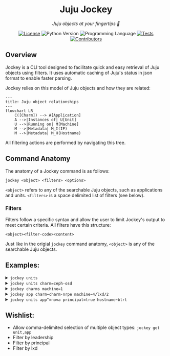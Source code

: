 <div align="center">

# Juju Jockey

*Juju objects at your fingertips 🫰*

[![License][shield-license]][url-license]
![Python Version][shield-python]
![Programming Language][shield-language]
[![Tests][shield-tests]][url-tests]
[![Contributors][shield-contributors]][url-contributors]

[shield-license]: https://img.shields.io/github/license/LCVcode/jockey?style=for-the-badge
[shield-contributors]: https://img.shields.io/github/contributors/LCVcode/jockey?style=for-the-badge
[shield-python]: https://img.shields.io/python/required-version-toml?tomlFilePath=https%3A%2F%2Fraw.githubusercontent.com%2FLCVcode%2Fjockey%2Fmaster%2Fpyproject.toml&style=for-the-badge
[shield-language]: https://img.shields.io/github/languages/top/LCVcode/jockey?style=for-the-badge&logo=python
[shield-tests]: https://img.shields.io/github/actions/workflow/status/LCVcode/jockey/ci.yml?style=for-the-badge&label=tests

[url-license]: LICENSE
[url-contributors]: https://github.com/LCVcode/jockey/graphs/contributors
[url-tests]: https://github.com/LCVcode/jockey/actions/workflows/ci.yml

</div>

## Overview

Jockey is a CLI tool designed to facilitate quick and easy retrieval of Juju objects using filters.  It uses automatic caching of Juju's status in json format to enable faster parsing.

Jockey relies on this model of Juju objects and how they are related:
```mermaid
---
title: Juju object relationships
---
flowchart LR
    C([Charm]) --> A[Application]
    A -->|Instances of| U[Unit]
    U -->|Running on| M[Machine]
    M -->|Metadata| M_I(IP)
    M -->|Metadata| M_H(Hostname)
```

All filtering actions are performed by navigating this tree.

## Command Anatomy

The anatomy of a Jockey command is as follows:
```
jockey <object> <filters> <options>
```

`<object>` refers to any of the searchable Juju objects, such as applications and units.  `<filters>` is a space delimited list of filters (see below).

### Filters

Filters follow a specific syntax and allow the user to limit Jockey's output to meet certain criteria.  All filters have this structure:
```
<object><filter-code><content>
```
Just like in the origial `jockey` command anatomy, `<object>` is any of the searchable Juju objects.

## Examples:

<!-- jockey units -->
<details>
<summary><code>jockey units</code></summary>
<pre>
ceph-osd/0 telegraf-ceph/2 ceph-osd/1 telegraf-ceph/1 ceph-osd/2 telegraf-ceph/0 mysql-innodb-cluster/0 telegraf-mysql/0
</pre>
</details>

<!-- jockey units charm=ceph-osd -->
<details>
<summary><code>jockey units charm=ceph-osd</code></summary>
<pre>
ceph-osd/0 ceph-osd/1 ceph-osd/2
</pre>
</details>

<!-- jockey charms machine=1 -->
<details>
<summary><code>jockey charms machine=1</code></summary>

> **Note**
> Sorry, the `machine` filter is not yet implemented; stay tuned!

</details>

<!-- jockey app charm=charm-nrpe machine=4/lxd/2 -->
<details>
<summary><code>jockey app charm=charm-nrpe machine=4/lxd/2</code></summary>

> **Note**
> Sorry, the `app` filter is not yet implemented; stay tuned!

</details>

<!-- jockey units app^=nova principal=true hostname~blrt -->
<details>
<summary><code>jockey units app^=nova principal=true hostname~blrt</code></summary>

> **Note**
> Sorry, the `app` filter is not yet implemented; stay tuned!

</details>

## Wishlist:

* Allow comma-delimited selection of multiple object types:
    `jockey get unit,app`
* Filter by leadership
* Filter by principal
* Filter by lxd
